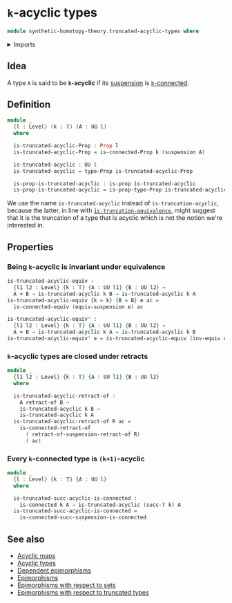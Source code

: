 # `k`-acyclic types

```agda
module synthetic-homotopy-theory.truncated-acyclic-types where
```

<details><summary>Imports</summary>

```agda
open import foundation.connected-types
open import foundation.equivalences
open import foundation.propositions
open import foundation.retracts-of-types
open import foundation.truncation-levels
open import foundation.universe-levels

open import synthetic-homotopy-theory.functoriality-suspensions
open import synthetic-homotopy-theory.suspensions-of-types
```

</details>

## Idea

A type `A` is said to be **`k`-acyclic** if its
[suspension](synthetic-homotopy-theory.suspensions-of-types.md) is
[`k`-connected](foundation.connected-types.md).

## Definition

```agda
module _
  {l : Level} (k : 𝕋) (A : UU l)
  where

  is-truncated-acyclic-Prop : Prop l
  is-truncated-acyclic-Prop = is-connected-Prop k (suspension A)

  is-truncated-acyclic : UU l
  is-truncated-acyclic = type-Prop is-truncated-acyclic-Prop

  is-prop-is-truncated-acyclic : is-prop is-truncated-acyclic
  is-prop-is-truncated-acyclic = is-prop-type-Prop is-truncated-acyclic-Prop
```

We use the name `is-truncated-acyclic` instead of `is-truncation-acyclic`,
because the latter, in line with
[`is-truncation-equivalence`](foundation.truncation-equivalences.md), might
suggest that it is the truncation of a type that is acyclic which is not the
notion we're interested in.

## Properties

### Being `k`-acyclic is invariant under equivalence

```agda
is-truncated-acyclic-equiv :
  {l1 l2 : Level} {k : 𝕋} {A : UU l1} {B : UU l2} →
  A ≃ B → is-truncated-acyclic k B → is-truncated-acyclic k A
is-truncated-acyclic-equiv {k = k} {B = B} e ac =
  is-connected-equiv (equiv-suspension e) ac

is-truncated-acyclic-equiv' :
  {l1 l2 : Level} {k : 𝕋} {A : UU l1} {B : UU l2} →
  A ≃ B → is-truncated-acyclic k A → is-truncated-acyclic k B
is-truncated-acyclic-equiv' e = is-truncated-acyclic-equiv (inv-equiv e)
```

### `k`-acyclic types are closed under retracts

```agda
module _
  {l1 l2 : Level} {k : 𝕋} {A : UU l1} {B : UU l2}
  where

  is-truncated-acyclic-retract-of :
    A retract-of B →
    is-truncated-acyclic k B →
    is-truncated-acyclic k A
  is-truncated-acyclic-retract-of R ac =
    is-connected-retract-of
      ( retract-of-suspension-retract-of R)
      ( ac)
```

### Every `k`-connected type is `(k+1)`-acyclic

```agda
module _
  {l : Level} {k : 𝕋} {A : UU l}
  where

  is-truncated-succ-acyclic-is-connected :
    is-connected k A → is-truncated-acyclic (succ-𝕋 k) A
  is-truncated-succ-acyclic-is-connected =
    is-connected-succ-suspension-is-connected
```

## See also

- [Acyclic maps](synthetic-homotopy-theory.acyclic-maps.md)
- [Acyclic types](synthetic-homotopy-theory.acyclic-types.md)
- [Dependent epimorphisms](foundation.dependent-epimorphisms.md)
- [Epimorphisms](foundation.epimorphisms.md)
- [Epimorphisms with respect to sets](foundation.epimorphisms-with-respect-to-sets.md)
- [Epimorphisms with respect to truncated types](foundation.epimorphisms-with-respect-to-truncated-types.md)
